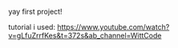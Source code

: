 yay first project!

tutorial i used: https://www.youtube.com/watch?v=gLfuZrrfKes&t=372s&ab_channel=WittCode
